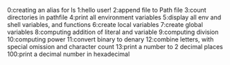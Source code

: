 0:creating an alias for ls
1:hello user!
2:append file to Path file
3:count directories in pathfile
4:print all environment variables
5:display all env and shell variables, and functions
6:create local variables
7:create global variables
8:computing addition of literal and variable
9:computing division
10:computing power
11:convert binary to denary
12:combine letters, with special omission and character count
13:print a number to 2 decimal places
100:print a decimal number in hexadecimal
